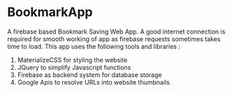 # BookmarkApp
A firebase based Bookmark Saving Web App.
A good internet connection is required for smooth working of app as firebase requests sometimes takes time to load.
This app uses the following tools and libraries :
1. MaterializeCSS for styling the website
2. JQuery to simplify Javascript functions
3. Firebase as backend system for database storage
4. Google Apis to resolve URLs into website thumbnails